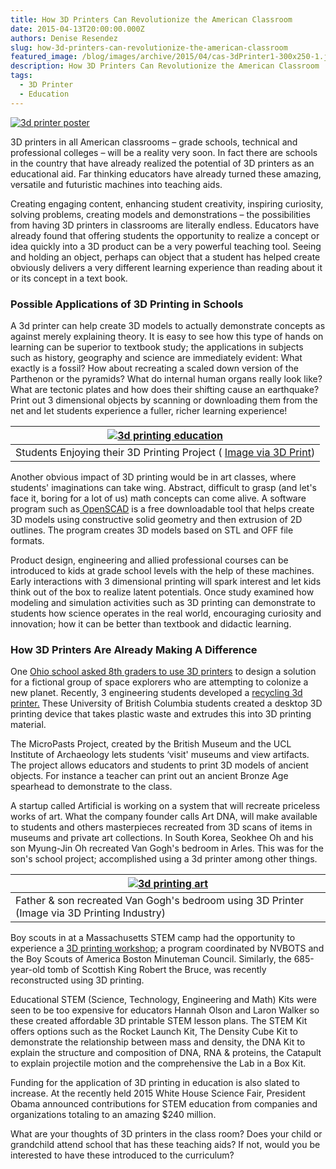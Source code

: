 ```yaml
---
title: How 3D Printers Can Revolutionize the American Classroom
date: 2015-04-13T20:00:00.000Z
authors: Denise Resendez
slug: how-3d-printers-can-revolutionize-the-american-classroom
featured_image: /blog/images/archive/2015/04/cas-3dPrinter1-300x250-1.jpg
description: How 3D Printers Can Revolutionize the American Classroom
tags:
  - 3D Printer
  - Education
---
```

[![3d printer poster](/blog/images/cas-3dPrinter1-300x250.jpg)](/blog/images/cas-3dPrinter1-300x250.jpg)

3D printers in all American classrooms – grade schools, technical and professional colleges – will be a reality very soon. In fact there are schools in the country that have already realized the potential of 3D printers as an educational aid. Far thinking educators have already turned these amazing, versatile and futuristic machines into teaching aids.

Creating engaging content, enhancing student creativity, inspiring curiosity, solving problems, creating models and demonstrations – the possibilities from having 3D printers in classrooms are literally endless. Educators have already found that offering students the opportunity to realize a concept or idea quickly into a 3D product can be a very powerful teaching tool. Seeing and holding an object, perhaps can object that a student has helped create obviously delivers a very different learning experience than reading about it or its concept in a text book.

### Possible Applications of 3D Printing in Schools

A 3d printer can help create 3D models to actually demonstrate concepts as against merely explaining theory. It is easy to see how this type of hands on learning can be superior to textbook study; the applications in subjects such as history, geography and science are immediately evident: What exactly is a fossil? How about recreating a scaled down version of the Parthenon or the pyramids? What do internal human organs really look like? What are tectonic plates and how does their shifting cause an earthquake? Print out 3 dimensional objects by scanning or downloading them from the net and let students experience a fuller, richer learning experience!

| [![3d printing education](/blog/images/Hayesfield-pupils-Phoebe-011.jpg "Hayesfield Students Enjoying their Project's 3D Printed Components")](/blog/images/Hayesfield-pupils-Phoebe-011.jpg) |
| --------------------------------------------------------------------------------------------------------------------------------------------------------------------------------------------- |
| Students Enjoying their 3D Printing Project ( [Image via 3D Print](https://3dprint.com/6254/dyson-3d-printing-education/))                                                                    |

Another obvious impact of 3D printing would be in art classes, where students' imaginations can take wing. Abstract, difficult to grasp (and let's face it, boring for a lot of us) math concepts can come alive. A software program such as[ OpenSCAD](https://openscad.org/) is a free downloadable tool that helps create 3D models using constructive solid geometry and then extrusion of 2D outlines. The program creates 3D models based on STL and OFF file formats.

Product design, engineering and allied professional courses can be introduced to kids at grade school levels with the help of these machines. Early interactions with 3 dimensional printing will spark interest and let kids think out of the box to realize latent potentials. Once study examined how modeling and simulation activities such as 3D printing can demonstrate to students how science operates in the real world, encouraging curiosity and innovation; how it can be better than textbook and didactic learning.

### How 3D Printers Are Already Making A Difference

One [Ohio school asked 8th graders to use 3D printers](https://3dprint.com/44249/ohio-8-grade-3d-printing-class/) to design a solution for a fictional group of space explorers who are attempting to colonize a new planet. Recently, 3 engineering students developed a [recycling 3d printer.](https://phys.org/news/2015-03-students-desktop-recycler-bottles-3d.html) These University of British Columbia students created a desktop 3D printing device that takes plastic waste and extrudes this into 3D printing material.

The MicroPasts Project, created by the British Museum and the UCL Institute of Archaeology lets students ‘visit' museums and view artifacts. The project allows educators and students to print 3D models of ancient objects. For instance a teacher can print out an ancient Bronze Age spearhead to demonstrate to the class.

A startup called Artificial is working on a system that will recreate priceless works of art. What the company founder calls Art DNA, will make available to students and others masterpieces recreated from 3D scans of items in museums and private art collections. In South Korea, Seokhee Oh and his son Myung-Jin Oh recreated Van Gogh's bedroom in Arles. This was for the son's school project; accomplished using a 3d printer among other things.

| [![3d printing art](/blog/images/Myung-Jin-Oh-and-Seokhee-Oh-3D-printed-van-gogh-Bedroom-in-Arles.jpg "3d printing art Father & son recreated Van Gogh's bedroom using 3D Printer ")](/blog/images/Myung-Jin-Oh-and-Seokhee-Oh-3D-printed-van-gogh-Bedroom-in-Arles.jpg) |
| ------------------------------------------------------------------------------------------------------------------------------------------------------------------------------------------------------------------------------------------------------------------------- |
| Father & son recreated Van Gogh's bedroom using 3D Printer (Image via 3D Printing Industry)                                                                                                                                                                               |

Boy scouts in at a Massachusetts STEM camp had the opportunity to experience a [3D printing workshop](https://3dprint.com/53685/nvbots-boy-scouts/); a program coordinated by NVBOTS and the Boy Scouts of America Boston Minuteman Council. Similarly, the 685-year-old tomb of Scottish King Robert the Bruce, was recently reconstructed using 3D printing.

Educational STEM (Science, Technology, Engineering and Math) Kits were seen to be too expensive for educators Hannah Olson and Laron Walker so these created affordable 3D printable STEM lesson plans. The STEM Kit offers options such as the Rocket Launch Kit, The Density Cube Kit to demonstrate the relationship between mass and density, the DNA Kit to explain the structure and composition of DNA, RNA & proteins, the Catapult to explain projectile motion and the comprehensive the Lab in a Box Kit.

Funding for the application of 3D printing in education is also slated to increase. At the recently held 2015 White House Science Fair, President Obama announced contributions for STEM education from companies and organizations totaling to an amazing $240 million.

What are your thoughts of 3D printers in the class room? Does your child or grandchild attend school that has these teaching aids? If not, would you be interested to have these introduced to the curriculum?